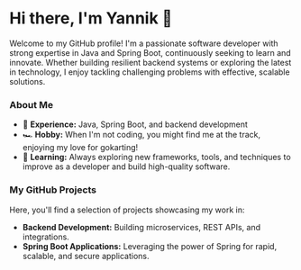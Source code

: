 # Hi there, I'm Yannik 👋

Welcome to my GitHub profile! I'm a passionate software developer with strong expertise in Java and Spring Boot, continuously seeking to learn and innovate. Whether building resilient backend systems or exploring the latest in technology, I enjoy tackling challenging problems with effective, scalable solutions.

### About Me
- 🚀 **Experience:** Java, Spring Boot, and backend development
- 🏎️ **Hobby:** When I'm not coding, you might find me at the track, enjoying my love for gokarting!
- 🌱 **Learning:** Always exploring new frameworks, tools, and techniques to improve as a developer and build high-quality software.

### My GitHub Projects
Here, you'll find a selection of projects showcasing my work in:
- **Backend Development:** Building microservices, REST APIs, and integrations.
- **Spring Boot Applications:** Leveraging the power of Spring for rapid, scalable, and secure applications.
 
